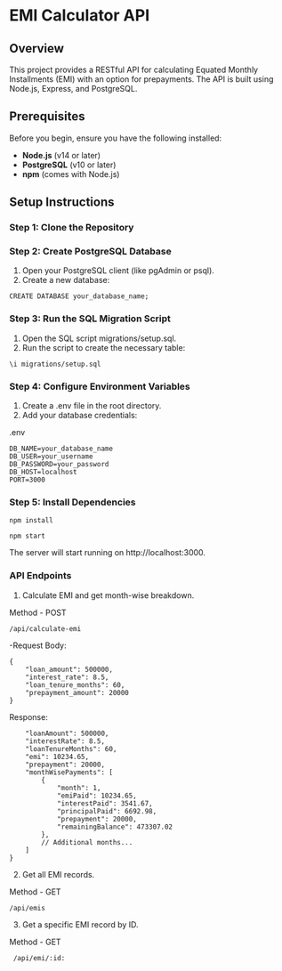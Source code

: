 # EMI Calculator API

## Overview

This project provides a RESTful API for calculating Equated Monthly Installments (EMI) with an option for prepayments. The API is built using Node.js, Express, and PostgreSQL.

## Prerequisites

Before you begin, ensure you have the following installed:

- **Node.js** (v14 or later)
- **PostgreSQL** (v10 or later)
- **npm** (comes with Node.js)

## Setup Instructions

### Step 1: Clone the Repository

### Step 2: Create PostgreSQL Database

1. Open your PostgreSQL client (like pgAdmin or psql).
2. Create a new database:

`CREATE DATABASE your_database_name;`

### Step 3: Run the SQL Migration Script

1. Open the SQL script migrations/setup.sql.
2. Run the script to create the necessary table:

```
\i migrations/setup.sql

```

### Step 4: Configure Environment Variables

1. Create a .env file in the root directory.
2. Add your database credentials:

.env

```
DB_NAME=your_database_name
DB_USER=your_username
DB_PASSWORD=your_password
DB_HOST=localhost
PORT=3000
```

### Step 5: Install Dependencies

```
npm install
```

```
npm start
```

The server will start running on http://localhost:3000.

### API Endpoints

1. Calculate EMI and get month-wise breakdown.

Method - POST

```
/api/calculate-emi
```

-Request Body:

```
{
    "loan_amount": 500000,
    "interest_rate": 8.5,
    "loan_tenure_months": 60,
    "prepayment_amount": 20000
}
```

Response:

```{
    "loanAmount": 500000,
    "interestRate": 8.5,
    "loanTenureMonths": 60,
    "emi": 10234.65,
    "prepayment": 20000,
    "monthWisePayments": [
        {
            "month": 1,
            "emiPaid": 10234.65,
            "interestPaid": 3541.67,
            "principalPaid": 6692.98,
            "prepayment": 20000,
            "remainingBalance": 473307.02
        },
        // Additional months...
    ]
}
```

2. Get all EMI records.

Method - GET

```
/api/emis
```

3. Get a specific EMI record by ID.

Method - GET

```
 /api/emi/:id:
```
